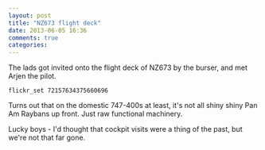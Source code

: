 ```yaml
---
layout: post
title: "NZ673 flight deck"
date: 2013-06-05 16:36
comments: true
categories:
---
```


The lads got invited onto the flight deck of NZ673 by the burser, and met Arjen the pilot.

`flickr_set 72157634375660696`

Turns out that on the domestic 747-400s at least, it's not all shiny shiny Pan Am Raybans up front. Just raw functional machinery.

Lucky boys - I'd thought that cockpit visits were a thing of the past, but we're not that far gone.
